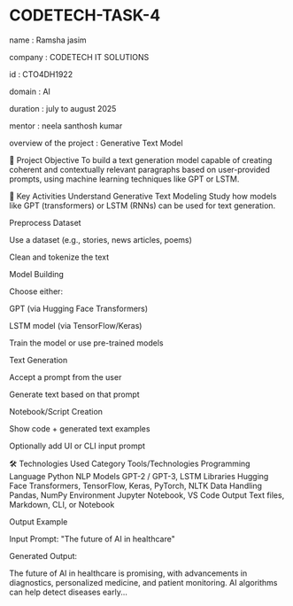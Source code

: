 # CODETECH-TASK-4
name : Ramsha jasim

company : CODETECH IT SOLUTIONS

id : CTO4DH1922

domain : AI

duration : july to august 2025

mentor : neela santhosh kumar

overview of the project :  Generative Text Model






🎯 Project Objective
To build a text generation model capable of creating coherent and contextually relevant paragraphs based on user-provided prompts, using machine learning techniques like GPT or LSTM.

🔑 Key Activities
Understand Generative Text Modeling
Study how models like GPT (transformers) or LSTM (RNNs) can be used for text generation.

Preprocess Dataset

Use a dataset (e.g., stories, news articles, poems)

Clean and tokenize the text

Model Building

Choose either:

GPT (via Hugging Face Transformers)

LSTM model (via TensorFlow/Keras)

Train the model or use pre-trained models

Text Generation

Accept a prompt from the user

Generate text based on that prompt

Notebook/Script Creation

Show code + generated text examples

Optionally add UI or CLI input prompt

🛠️ Technologies Used
Category	Tools/Technologies
Programming Language	Python
NLP Models	GPT-2 / GPT-3, LSTM
Libraries	Hugging Face Transformers, TensorFlow, Keras, PyTorch, NLTK
Data Handling	Pandas, NumPy
Environment	Jupyter Notebook, VS Code
Output	Text files, Markdown, CLI, or Notebook




Output Example



Input Prompt:
"The future of AI in healthcare"

Generated Output:

The future of AI in healthcare is promising, with advancements in diagnostics, personalized medicine, and patient monitoring. AI algorithms can help detect diseases early...







